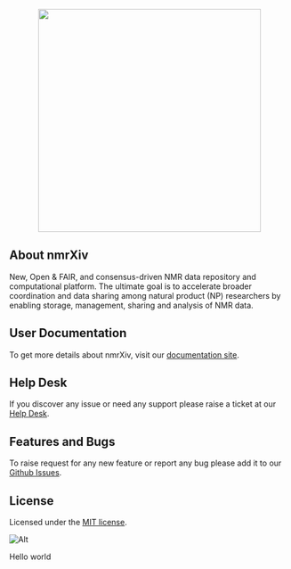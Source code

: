 <p align="center"><a href="https://dev.nmrxiv.org" target="_blank"><img src="/public/img/logo.svg" width="400"></a></p>

## About nmrXiv

New, Open & FAIR, and consensus-driven NMR data repository and computational platform. The ultimate goal is to accelerate broader coordination and data sharing among natural product (NP) researchers by enabling storage, management, sharing and analysis of NMR data.

## User Documentation

To get more details about nmrXiv, visit our [documentation site](https://docs.nmrxiv.org/).

## Help Desk

If you discover any issue or need any support please raise a ticket at our [Help Desk](https://helpdesk.nfdi4chem.de/).

## Features and Bugs

To raise request for any new feature or report any bug please add it to our [Github Issues](https://github.com/NFDI4Chem/nmrxiv/issues).

## License

Licensed under the [MIT license](https://opensource.org/licenses/MIT).

![Alt](https://repobeats.axiom.co/api/embed/5c87933e128e7f9b2a73abba45104de51b4c7b4c.svg "Repobeats analytics image")

Hello world